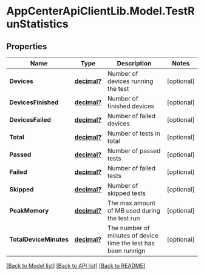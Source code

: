 # AppCenterApiClientLib.Model.TestRunStatistics
## Properties

Name | Type | Description | Notes
------------ | ------------- | ------------- | -------------
**Devices** | [**decimal?**](BigDecimal.md) | Number of devices running the test | [optional] 
**DevicesFinished** | [**decimal?**](BigDecimal.md) | Number of finished devices | [optional] 
**DevicesFailed** | [**decimal?**](BigDecimal.md) | Number of failed devices | [optional] 
**Total** | [**decimal?**](BigDecimal.md) | Number of tests in total | [optional] 
**Passed** | [**decimal?**](BigDecimal.md) | Number of passed tests | [optional] 
**Failed** | [**decimal?**](BigDecimal.md) | Number of failed tests | [optional] 
**Skipped** | [**decimal?**](BigDecimal.md) | Number of skipped tests | [optional] 
**PeakMemory** | [**decimal?**](BigDecimal.md) | The max amount of MB used during the test run | [optional] 
**TotalDeviceMinutes** | [**decimal?**](BigDecimal.md) | The number of minutes of device time the test has been runnign | [optional] 

[[Back to Model list]](../README.md#documentation-for-models) [[Back to API list]](../README.md#documentation-for-api-endpoints) [[Back to README]](../README.md)

